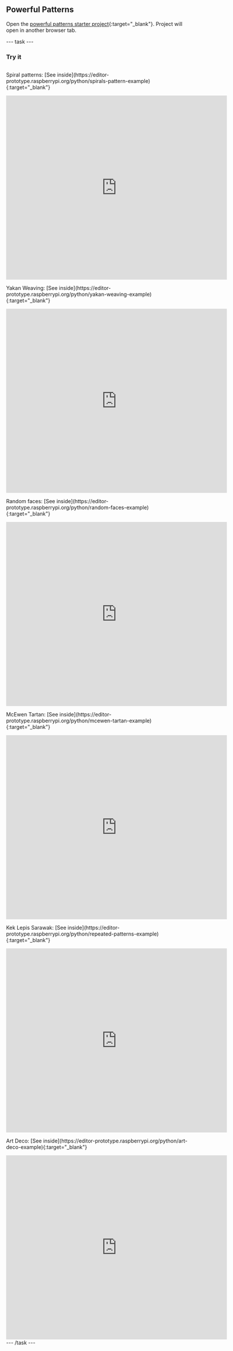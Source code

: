 ## Powerful Patterns

Open the [powerful patterns starter project](https://editor-prototype.raspberrypi.org/python/powerful-patterns-starter){:target="_blank"}. Project will open in another browser tab.

--- task ---
### Try it
<div style="display: flex; flex-wrap: wrap">

<p>
  Spiral patterns: [See inside](https://editor-prototype.raspberrypi.org/python/spirals-pattern-example){:target="_blank"}
</p>
<div class="trinket">
  <iframe src="https://editor-prototype.raspberrypi.org/embed/viewer/spirals-pattern-example" width="600" height="500" frameborder="0" marginwidth="0" marginheight="0" allowfullscreen>
  </iframe>
</div>

<p>
  Yakan Weaving: [See inside](https://editor-prototype.raspberrypi.org/python/yakan-weaving-example){:target="_blank"}
</p>
<div class="trinket">
  <iframe src="https://editor-prototype.raspberrypi.org/embed/viewer/yakan-weaving-example" width="600" height="500" frameborder="0" marginwidth="0" marginheight="0" allowfullscreen>
  </iframe>
</div>

<p>
  Random faces: [See inside](https://editor-prototype.raspberrypi.org/python/random-faces-example){:target="_blank"}
</p>
<div class="trinket">
  <iframe src="https://editor-prototype.raspberrypi.org/embed/viewer/random-faces-example" width="600" height="500" frameborder="0" marginwidth="0" marginheight="0" allowfullscreen>
  </iframe>
</div>

<p>
  McEwen Tartan: [See inside](https://editor-prototype.raspberrypi.org/python/mcewen-tartan-example){:target="_blank"}
</p>
<div class="trinket">
  <iframe src="https://editor-prototype.raspberrypi.org/embed/viewer/mcewen-tartan-example" width="600" height="500" frameborder="0" marginwidth="0" marginheight="0" allowfullscreen>
  </iframe>
</div>

<p>
  Kek Lepis Sarawak: [See inside](https://editor-prototype.raspberrypi.org/python/repeated-patterns-example){:target="_blank"}
</p>
<div class="trinket">
  <iframe src="https://editor-prototype.raspberrypi.org/embed/viewer/repeated-patterns-example" width="600" height="500" frameborder="0" marginwidth="0" marginheight="0" allowfullscreen>
  </iframe>
</div>

<p>
  Art Deco: [See inside](https://editor-prototype.raspberrypi.org/python/art-deco-example){:target="_blank"}
</p>
<div class="trinket">
  <iframe src="https://editor-prototype.raspberrypi.org/embed/viewer/art-deco-example" width="600" height="500" frameborder="0" marginwidth="0" marginheight="0" allowfullscreen>
  </iframe>
</div>
</div>
--- /task ---
